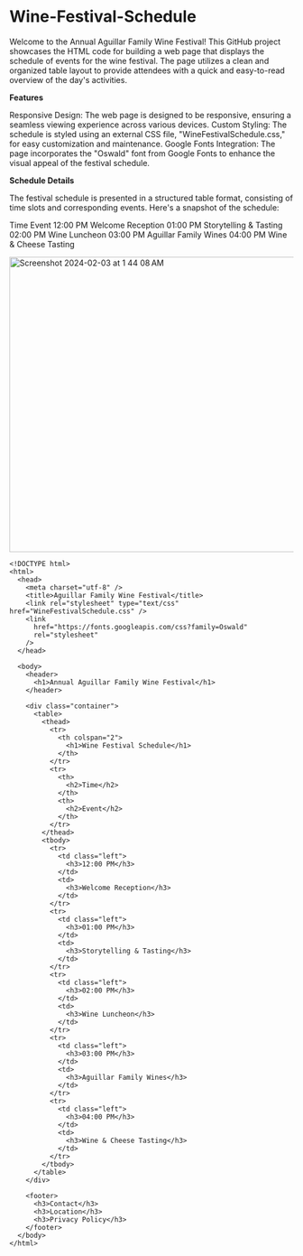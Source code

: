 # Wine-Festival-Schedule

Welcome to the Annual Aguillar Family Wine Festival! This GitHub project showcases the HTML code for building a web page that displays the schedule of events for the wine festival. The page utilizes a clean and organized table layout to provide attendees with a quick and easy-to-read overview of the day's activities.

**Features**

Responsive Design: The web page is designed to be responsive, ensuring a seamless viewing experience across various devices.
Custom Styling: The schedule is styled using an external CSS file, "WineFestivalSchedule.css," for easy customization and maintenance.
Google Fonts Integration: The page incorporates the "Oswald" font from Google Fonts to enhance the visual appeal of the festival schedule.

**Schedule Details**

The festival schedule is presented in a structured table format, consisting of time slots and corresponding events. Here's a snapshot of the schedule:

Time	Event
12:00 PM	Welcome Reception
01:00 PM	Storytelling & Tasting
02:00 PM	Wine Luncheon
03:00 PM	Aguillar Family Wines
04:00 PM	Wine & Cheese Tasting

<img width="523" alt="Screenshot 2024-02-03 at 1 44 08 AM" src="https://github.com/Christian-Hernandez-Box/Wine-Festival-Schedule/assets/118034327/ea037402-945d-48d7-9535-4a36b1dfb090">

```
<!DOCTYPE html>
<html>
  <head>
    <meta charset="utf-8" />
    <title>Aguillar Family Wine Festival</title>
    <link rel="stylesheet" type="text/css" href="WineFestivalSchedule.css" />
    <link
      href="https://fonts.googleapis.com/css?family=Oswald"
      rel="stylesheet"
    />
  </head>

  <body>
    <header>
      <h1>Annual Aguillar Family Wine Festival</h1>
    </header>

    <div class="container">
      <table>
        <thead>
          <tr>
            <th colspan="2">
              <h1>Wine Festival Schedule</h1>
            </th>
          </tr>
          <tr>
            <th>
              <h2>Time</h2>
            </th>
            <th>
              <h2>Event</h2>
            </th>
          </tr>
        </thead>
        <tbody>
          <tr>
            <td class="left">
              <h3>12:00 PM</h3>
            </td>
            <td>
              <h3>Welcome Reception</h3>
            </td>
          </tr>
          <tr>
            <td class="left">
              <h3>01:00 PM</h3>
            </td>
            <td>
              <h3>Storytelling & Tasting</h3>
            </td>
          </tr>
          <tr>
            <td class="left">
              <h3>02:00 PM</h3>
            </td>
            <td>
              <h3>Wine Luncheon</h3>
            </td>
          </tr>
          <tr>
            <td class="left">
              <h3>03:00 PM</h3>
            </td>
            <td>
              <h3>Aguillar Family Wines</h3>
            </td>
          </tr>
          <tr>
            <td class="left">
              <h3>04:00 PM</h3>
            </td>
            <td>
              <h3>Wine & Cheese Tasting</h3>
            </td>
          </tr>
        </tbody>
      </table>
    </div>

    <footer>
      <h3>Contact</h3>
      <h3>Location</h3>
      <h3>Privacy Policy</h3>
    </footer>
  </body>
</html>

```
